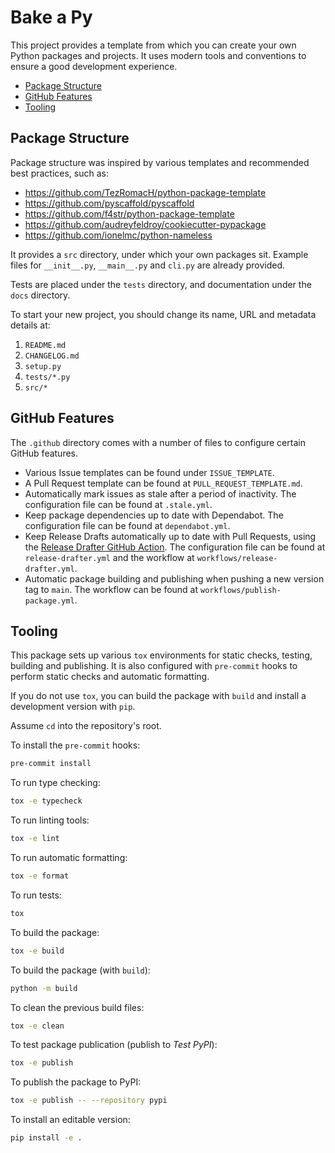 # Bake a Py

This project provides a template from which you can create your own Python packages and projects.
It uses modern tools and conventions to ensure a good development experience.

- [Package Structure](#package-structure)
- [GitHub Features](#github-features)
- [Tooling](#tooling)

## Package Structure

Package structure was inspired by various templates and recommended best practices, such as:

- https://github.com/TezRomacH/python-package-template
- https://github.com/pyscaffold/pyscaffold
- https://github.com/f4str/python-package-template
- https://github.com/audreyfeldroy/cookiecutter-pypackage
- https://github.com/ionelmc/python-nameless

It provides a `src` directory, under which your own packages sit. Example files for `__init__.py`, `__main__.py` and `cli.py` are already provided.

Tests are placed under the `tests` directory, and documentation under the `docs` directory.

To start your new project, you should change its name, URL and metadata details at:

1. `README.md`
2. `CHANGELOG.md`
3. `setup.py`
4. `tests/*.py`
5. `src/*`

## GitHub Features

The `.github` directory comes with a number of files to configure certain GitHub features.

- Various Issue templates can be found under `ISSUE_TEMPLATE`.
- A Pull Request template can be found at `PULL_REQUEST_TEMPLATE.md`.
- Automatically mark issues as stale after a period of inactivity. The configuration file can be found at `.stale.yml`.
- Keep package dependencies up to date with Dependabot. The configuration file can be found at `dependabot.yml`.
- Keep Release Drafts automatically up to date with Pull Requests, using the [Release Drafter GitHub Action](https://github.com/marketplace/actions/release-drafter). The configuration file can be found at `release-drafter.yml` and the workflow at `workflows/release-drafter.yml`.
- Automatic package building and publishing when pushing a new version tag to `main`. The workflow can be found at `workflows/publish-package.yml`.

## Tooling

This package sets up various `tox` environments for static checks, testing, building and publishing.
It is also configured with `pre-commit` hooks to perform static checks and automatic formatting.

If you do not use `tox`, you can build the package with `build` and install a development version with `pip`.

Assume `cd` into the repository's root.

To install the `pre-commit` hooks:

```bash
pre-commit install
```

To run type checking:

```bash
tox -e typecheck
```

To run linting tools:

```bash
tox -e lint
```

To run automatic formatting:

```bash
tox -e format
```

To run tests:

```bash
tox
```

To build the package:

```bash
tox -e build
```

To build the package (with `build`):

```bash
python -m build
```

To clean the previous build files:

```bash
tox -e clean
```

To test package publication (publish to *Test PyPI*):

```bash
tox -e publish
```

To publish the package to PyPI:

```bash
tox -e publish -- --repository pypi
```

To install an editable version:

```bash
pip install -e .
```
